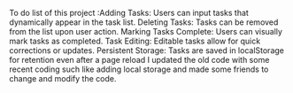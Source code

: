 To do list of this project :Adding Tasks: Users can input tasks that dynamically appear in the task list.
Deleting Tasks: Tasks can be removed from the list upon user action.
Marking Tasks Complete: Users can visually mark tasks as completed. 
Task Editing: Editable tasks allow for quick corrections or updates.
Persistent Storage: Tasks are saved in localStorage for retention even after a page reload
 I updated the old code with some recent coding such like adding local storage and made some friends to change and modify the code.
